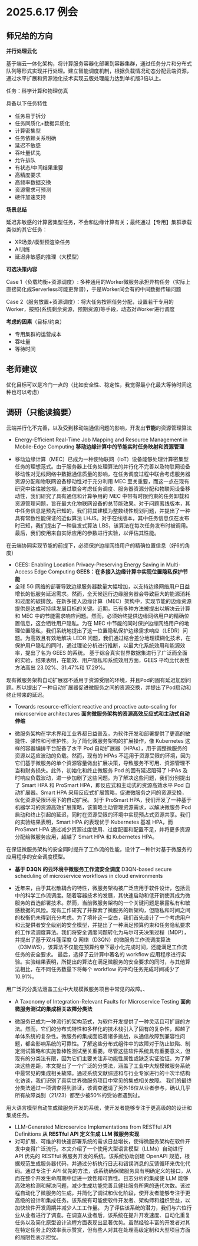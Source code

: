 # 2025.6.17 例会

## 师兄给的方向

**并行处理云化**

基于端云一体化架构，将计算服务容器化部署到容器集群，通过任务分片和分布式队列等形式实现并行处理。建立智能调度机制，根据负载情况动态分配云端资源，通过水平扩展和资源池化技术实现云版处理能力达到单机版3倍以上。

任务：科学计算和物理仿真

具备以下任务特性

* 任务易于拆分   
* 任务同质化+数据异质化        
* 计算密集型       
* 任务依赖关系明确       
* 延迟不敏感        
* 吞吐量优先        
* 允许排队       
* 有状态/中间结果重要       
* 高精度要求       
* 高频率数据交换       
*  资源需求可预测        
* 硬件加速支持

**场景总结**

延迟非敏感的计算密集型任务，不会和边缘计算有关；最终通过【专用】集群承载 类似的其它任务：

* XR场景/模型预渲染任务
* AI训练
* 延迟非敏感的推理（大模型）

**可选决策内容**

Case 1（负载均衡+资源调度）: 多种通用的Worker微服务承担异构任务（实际上直接简化成Serverless可能更靠谱），于是Worker间会有的中间数据传输问题 

Case 2（服务放置+资源调度）：将大任务按照任务分配，设置若干专用的Worker，按照{系统剩余资源，预期资源}等手段，动态对Worker进行调度

**考虑的因素**（目标/约束）

* 专用集群的运营成本 
* 吞吐量
* 等待时间

## 老师建议

优化目标可以是冷门一点的（比如安全性、稳定性，我觉得最小化最大等待时间这种也可以考虑）



## 调研（只能读摘要）

云端并行化不完善，以及受到移动端通信问题的影响，开发出**节能**的资源管理算法

* Energy-Efficient Real-Time Job Mapping and Resource Management in Mobile-Edge Computing **移动边缘计算中的节能实时任务映射和资源管理**

* 移动边缘计算（MEC）已成为一种使物联网（IoT）设备能够处理计算密集型任务的理想范式。由于服务器上任务处理算法的并行化不完善以及物联网设备移动性对无线网络中数据通信质量的影响，在任务调度过程中联合考虑服务器资源分配和物联网设备移动性对于充分利用 MEC 至关重要，而这一点在现有研究中往往被忽视。通过联合考虑任务调度、服务器资源分配和物联网设备移动性，我们研究了具有通信和计算争用的 MEC 中带有时限约束的任务卸载和资源管理问题，旨在最大化物联网设备的总节能效果。对于问题离线版本，其中任务信息是预先已知的，我们将其建模为整数线性规划问题，并提出了一种具有常数性能保证的近似算法 LHJS。对于在线版本，其中任务信息仅在发布时已知，我们提出了一种启发式算法 LBS，该算法在每次任务发布时被调用。 最后，我们使用来自实际应用的参数进行实验，以评估其性能。

在云端协同实现节能的前提下，必须保护边缘网络用户的精确位置信息（好6的角度）

* GEES: Enabling Location Privacy-Preserving Energy Saving in Multi-Access Edge Computing  **GEES：在多接入边缘计算中实现位置隐私保护节能**
* 全球 5G 网络的部署导致边缘服务器数量大幅增加，以支持边缘网络用户日益增长的低服务延迟需求。然而，全天候运行边缘服务器会导致巨大的能源消耗和过度的碳排放。在新多接入边缘计算（MEC）架构中，实现节能的边缘资源提供是达成可持续发展目标的关键。近期，已有多种方法被提出以解决云计算和 MEC 中的节能需求响应问题。然而，必须始终提供边缘网络用户的精确位置信息，这会牺牲用户隐私。为在 MEC 中节能的同时保护边缘网络用户的地理位置隐私，我们系统地提出了这一位置隐私保护边缘需求响应（LEDR）问题。为高效且有效地解决 LEDR 问题，我们通过结合差分地理模糊化技术，在保护用户隐私的同时，通过理论分析进行推断，以最大化系统效用和能源效率，提出了名为 GEES 的系统。 基于综合真实世界数据集进行了广泛而全面的实验，结果表明，在能效、用户隐私和系统效用方面，GEES 平均比代表性方法高出 23.02%、31.47%和 17.29%。

现有微服务架构自动扩展器不适用于资源受限的环境，并且Pod的固有延迟加剧问题。所以提出了一种自动扩展器促进微服务之间的资源交换，并提出了Pod启动和终止带来的延迟。

* Towards resource-efficient reactive and proactive auto-scaling for microservice architectures **面向微服务架构的资源高效反应式和主动式自动伸缩**

* 微服务架构在学术界和工业界都日益普及，为软件开发和部署提供了更高的敏捷性、弹性和可维护性。为了简化微服务架构的扩展操作，像 Kubernetes 这样的容器编排平台配备了水平 Pod 自动扩展器（HPAs），用于调整微服务的资源以适应波动的负载。然而，现有的 HPAs 不适用于资源受限的环境，因为它们基于微服务的单个资源容量做出扩展决策，导致服务不可用、资源管理不当和财务损失。此外，初始化和终止微服务 Pod 的固有延迟阻碍了 HPAs 及时响应负载波动，进一步加剧了这些问题。为了解决这些问题，我们分别提出了 Smart HPA 和 ProSmart HPA，即反应式和主动式的资源高效水平 Pod 自动扩展器。Smart HPA 采用反应式扩展策略，促进微服务之间的资源交换，优化资源受限环境下的自动扩展。 对于 ProSmart HPA，我们开发了一种基于机器学习的资源高效扩展策略，该策略主动管理资源需求，以解决微服务 Pod 启动和终止引起的延迟，同时在资源受限的环境中实现预占式资源共享。我们的实验结果表明，Smart HPA 的表现优于 Kubernetes 基准 HPA，而 ProSmart HPA 通过减少资源过度使用、过度配置和配置不足，并将更多资源分配给微服务应用，超越了 Smart HPA 和 Kubernetes HPA。

在保证微服务架构的安全同时提升了工作流的性能，设计了一种针对基于微服务的应用程序的安全调度模型。

* **基于 D3QN 的云环境中微服务工作流安全调度** D3QN-based secure scheduling of microservice workflows in cloud environments

* 近年来，由于其松散耦合的特性，微服务架构被广泛应用于软件设计，包括云中的科学工作流调度。随着容器技术的发展，其快速启动和低开销使其成为微服务的首选部署技术。然而，当前微服务架构的一个关键问题是暴露私有和敏感数据的风险。现有工作研究了并探索了微服务的新架构，但隐私和时间之间的权衡仍未得到充分考虑。为了填补这一空白，我们首先设计了一个考虑用户和云提供者安全级别的安全模型，并提出了一种满足预算约束和任务隐私要求的工怍流调度算法。我们将安全调度问题转化为马尔可夫决策过程（MDP），并提出了基于双斗篷深度 Q 网络（D3QN）的微服务工作流调度算法（D3MWS），该算法不仅能在预算约束下最小化完成时间，还能满足工作流任务的安全要求。 最后，选择了云计算中著名的 workflow 应用程序进行实验。实验结果表明，所提出的算法在满足微服务的安全要求的同时，与其他算法相比，在不同任务数量下将每个 workflow 的平均任务完成时间减少了 10.91%。

用广泛的分类法涵盖工业中大规模微服务项目中常见的故障。、

* A Taxonomy of Integration-Relevant Faults for Microservice Testing **面向微服务测试的集成相关故障分类法**

* 微服务已成为一种流行的架构范式，为软件开发提供了一种灵活且可扩展的方法。然而，它们的分布式特性和多样化的技术栈引入了固有的复杂性，超越了单体系统的复杂性。微服务的集成面临着诸多挑战，从通信故障到兼容性问题，都会影响系统的可靠性。了解这些分布式组件中的故障对于防止缺陷、制定测试策略和实施鲁棒性测试至关重要。尽管这些软件系统具有重要意义，但现有的分类法有限，因为它们主要关注非功能性属性或缺乏实证验证。为了解决这些差距，本文提出了一个广泛的分类法，涵盖了工业中大规模微服务系统中最常见的集成相关故障。通过系统文献综述和与行业专家进行的十次半结构化访谈，我们识别了真实世界微服务项目中常见的集成相关故障。 我们的最终分类法通过一项调查得到验证，该调查邀请了另外16位从业者参与，确认几乎所有故障类别（21/23）都至少被50%的受访者遇到过。

用大语言模型自动生成微服务开发的系统，使开发者能够专注于更高级的的设计和集成任务。

* LLM-Generated Microservice Implementations from RESTful API Definitions **从 RESTful API 定义生成 LLM 微服务实现**
* 对可扩展、可维护和快速部署系统的需求日益增长，使得微服务架构在软件开发中变得广泛流行。本文介绍了一个使用大型语言模型（LLMs）自动进行 API 优先的 RESTful 微服务开发的系统。该系统协助创建 OpenAPI 规范，根据规范生成服务器代码，并通过分析执行日志和错误消息的反馈循环来优化代码。通过专注于 API 优先的方法，该系统确保微服务具有明确定义的接口，从而在整个开发生命周期中促进一致性和可靠性。日志分析的集成使 LLM 能够高效地检测和解决问题，减少生成功能完善且健壮服务所需的迭代次数。该过程自动化了微服务的生成，并简化了调试和优化阶段，使开发者能够专注于更高级的设计和集成任务。该系统有可能使软件开发者、架构师和组织受益，以加快软件开发周期并减少人工工作量。 为了评估该系统的潜力，我们与六位行业从业者进行了调查。在调查从业者后，该系统在提升开发速度、自动化重复任务以及简化原型设计流程方面表现出显著优势。虽然经验丰富的开发者对其在特定任务上的效率表示赞赏，但有些人对其在处理高级定制和大型项目方面的局限性表示担忧。